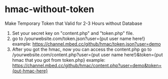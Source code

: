 # hmac-without-token
Make Temporary Token that Valid for 2-3 Hours without Database
1. Set your secret key on "content.php" and "token.php" file.
2. go to /yourwebsite.com/token.json?user={put user name here!}
example: https://channel.mbed.cc/github/hmac/token.json?user=demo
3. After you got the hmac, now you can access the content.php
go to /yourwebsite.com/content.php?user={put user name here!}&token={put hmac that you got from token.php}
example: https://channel.mbed.cc/github/hmac/content.php?user=demo&token={put-hmac-here}
